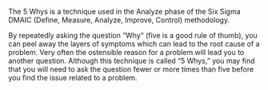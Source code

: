 The 5 Whys is a technique used in the Analyze phase of the Six Sigma DMAIC (Define, Measure, Analyze, Improve, Control) methodology.

By repeatedly asking the question “Why” (five is a good rule of thumb), you can peel away the layers of symptoms which can lead to the root cause of a problem. Very often the ostensible reason for a problem will lead you to another question. Although this technique is called “5 Whys,” you may find that you will need to ask the question fewer or more times than five before you find the issue related to a problem.
